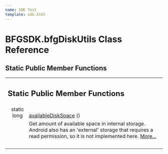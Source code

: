 ```yaml
---
name: SDK Test
template: sdk.html
---
```


# BFGSDK.bfgDiskUtils Class Reference

## Static Public Member Functions

<table class="memberdecls">
  <tr class="heading">
    <td colspan="2">
      <h2 class="groupheader"><a id="pub-static-methods" name="pub-static-methods"></a>Static Public Member Functions</h2>
    </td>
  </tr>
  <tr class="memitem:af0e78846a4941a818db2b629aa7eb24e">
    <td class="memItemLeft" align="right" valign="top">static long&#160;</td>
    <td class="memItemRight" valign="bottom"><a class="el" href="class_b_f_g_s_d_k_1_1bfg_disk_utils.html#af0e78846a4941a818db2b629aa7eb24e">availableDiskSpace</a> ()</td>
  </tr>
  <tr class="memdesc:af0e78846a4941a818db2b629aa7eb24e">
    <td class="mdescLeft">&#160;</td>
    <td class="mdescRight">Get amount of available space in internal storage. Android also has an 'external' storage that requires a read permission, so it is not implemented here. <a href="class_b_f_g_s_d_k_1_1bfg_disk_utils.html#af0e78846a4941a818db2b629aa7eb24e">More...</a><br /></td>
  </tr>
  <tr class="separator:af0e78846a4941a818db2b629aa7eb24e">
    <td class="memSeparator" colspan="2">&#160;</td>
  </tr>
</table>
